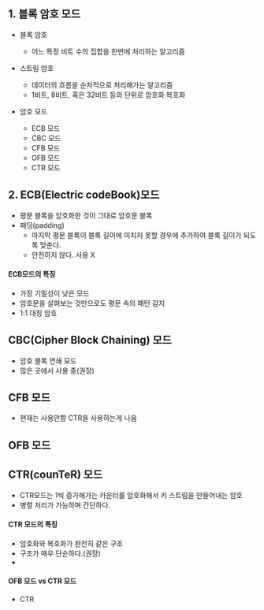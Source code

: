 ## 1. 블록 암호 모드
- 블록 암호
  - 어느 특정 비트 수의 집합을 한번에 처리하는 알고리즘

- 스트림 암호
  - 데이터의 흐름을 순차적으로 처리해가는 알고리즘
  - 1비트, 8비트, 혹은 32비트 등의 단위로 암호화 복호화

- 암호 모드
  - ECB 모드
  - CBC 모드
  - CFB 모드
  - OFB 모드
  - CTR 모드

## 2. ECB(Electric codeBook)모드
- 평문 블록을 암호화한 것이 그대로 암호문 블록
- 패딩(padding)
  - 마지막 평문 블록이 블록 길이에 미치지 못할 경우에 추가하여 블록 길이가 되도록 맞춘다.
  - 안전하지 않다. 사용 X

#### ECB모드의 특징
- 가장 기밀성이 낮은 모드
- 암호문을 살펴보는 것만으로도 평문 속의 패턴 감지
- 1:1 대칭 암호

## CBC(Cipher Block Chaining) 모드
- 암호 블록 연쇄 모드
- 많은 곳에서 사용 중(권장)

## CFB 모드
- 현재는 사용안함 CTR을 사용하는게 나음

## OFB 모드

## CTR(counTeR) 모드
- CTR모드는 1씩 증가해가는 카운터를 암호화해서 키 스트림을 만들어내는 암호
- 병렬 처리가 가능하며 간단하다.

#### CTR 모드의 특징
- 암호화와 복호화가 완전히 같은 구조
- 구조가 매우 단순하다.(권장)
-

#### OFB 모드 vs CTR 모드
- CTR
